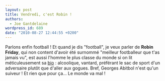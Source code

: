 ```yaml
---
layout: post
title: Vendredi, c'est Robin !
authors:
  - Joe Gantdelaine
wordpress_id: 689
date: "2010-08-27 12:44:55 +0200"
---
```


Parlons enfin football ! Et quand je dis "football", je veux parler de **Robin
Friday**, qui non content d'avoir été surnommé "meilleur footballeur que t'as
jamais vu", est aussi l'homme le plus classe du monde si on lit méticuleusement
sa [bio](http://en.wikipedia.org/wiki/Robin_Friday) : alcoolique, vantard,
préférant le sac de sport d'un adversaire plutôt que d'aller aux gogues. Bref,
Georges Abitbol n'est qu'un suiveur ! Et rien que pour ça… Le monde va mal !
